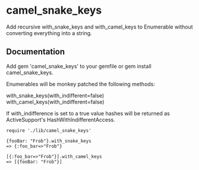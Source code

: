 # camel_snake_keys

Add recursive with_snake_keys and with_camel_keys to Enumerable without converting everything into a string.

## Documentation

Add gem 'camel_snake_keys' to your gemfile or gem install camel_snake_keys.

Enumerables will be monkey patched the following methods:

with_snake_keys(with_indifferent=false) 
with_camel_keys(with_indifferent=false)

If with_indifference is set to a true value hashes will be returned as ActiveSupport's HashWithIndifferentAccess.

```
require './lib/camel_snake_keys'

{fooBar: "Frob"}.with_snake_keys
=> {:foo_bar=>"Frob"}

[{:foo_bar=>"Frob"}].with_camel_keys
=> [{fooBar: "Frob"}]
```

